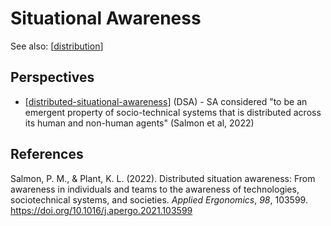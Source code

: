 <!--
 Copyright (C) 2023 David Jones
 
 This file is part of memex.
 
 memex is free software: you can redistribute it and/or modify
 it under the terms of the GNU General Public License as published by
 the Free Software Foundation, either version 3 of the License, or
 (at your option) any later version.
 
 memex is distributed in the hope that it will be useful,
 but WITHOUT ANY WARRANTY; without even the implied warranty of
 MERCHANTABILITY or FITNESS FOR A PARTICULAR PURPOSE.  See the
 GNU General Public License for more details.
 
 You should have received a copy of the GNU General Public License
 along with memex.  If not, see <http://www.gnu.org/licenses/>.
-->

# Situational Awareness 

See also: [[distribution]]

## Perspectives 

- [[distributed-situational-awareness]] (DSA) - SA considered "to be an emergent property of socio-technical systems that is distributed across its human and non-human agents" (Salmon et al, 2022)


## References 

Salmon, P. M., & Plant, K. L. (2022). Distributed situation awareness: From awareness in individuals and teams to the awareness of technologies, sociotechnical systems, and societies. *Applied Ergonomics*, *98*, 103599. <https://doi.org/10.1016/j.apergo.2021.103599>

[//begin]: # "Autogenerated link references for markdown compatibility"
[distribution]: distribution "Distribution"
[distributed-situational-awareness]: distributed-situational-awareness "Distributed Situational Awareness"
[//end]: # "Autogenerated link references"